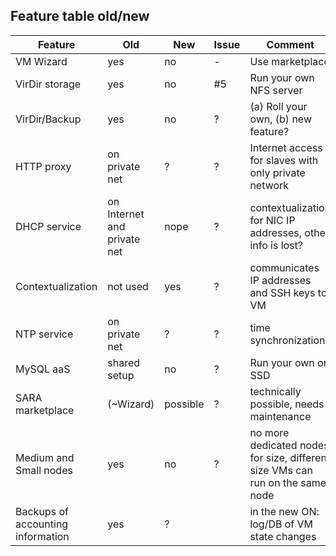 ## Feature table old/new

| Feature | Old | New | Issue | Comment |
| ------- | --- | --- | ----- | ------- |
| VM Wizard | yes | no | - | Use marketplace |
| VirDir storage | yes | no | #5 | Run your own NFS server |
| VirDir/Backup  | yes | no | ? | (a) Roll your own, (b) new feature? |
| HTTP proxy | on private net | ? | ? | Internet access for slaves with only private network |
| DHCP service | on Internet and private net | nope | ? | contextualization for NIC IP addresses, other info is lost? |
| Contextualization | not used | yes | ? | communicates IP addresses and SSH keys to VM |
| NTP service | on private net | ? | ? | time synchronization |
| MySQL aaS | shared setup | no | ? | Run your own on SSD |
| SARA marketplace | (~Wizard) | possible | ? | technically possible, needs maintenance |
| Medium and Small nodes | yes | no | ? | no more dedicated nodes for size, different size VMs can run on the same node |
| Backups of accounting information | yes | ? | | in the new ON: log/DB of VM state changes |